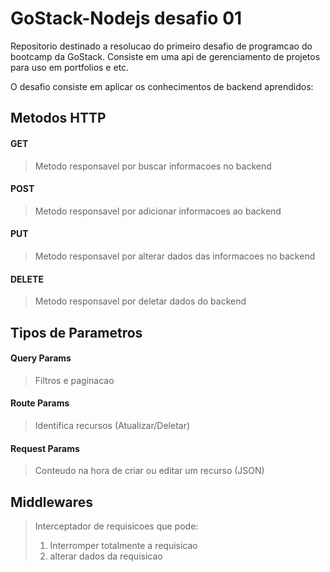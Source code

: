 # GoStack-Nodejs desafio 01

Repositorio destinado a resolucao do primeiro desafio de programcao do bootcamp da GoStack. Consiste em uma api de gerenciamento 
de projetos para uso em portfolios e etc. 

O desafio consiste em aplicar os conhecimentos de backend aprendidos:

## Metodos HTTP
#### GET
> Metodo responsavel por buscar informacoes no backend
#### POST
> Metodo responsavel por adicionar informacoes ao backend
#### PUT 
> Metodo responsavel por alterar dados das informacoes no backend
#### DELETE
> Metodo responsavel por deletar dados do backend

## Tipos de Parametros
#### Query Params
> Filtros e paginacao
#### Route Params
> Identifica recursos (Atualizar/Deletar)
#### Request Params
> Conteudo na hora de criar ou editar um recurso (JSON)

## Middlewares
> Interceptador de requisicoes que pode:
> 1. Interromper totalmente a requisicao
> 2. alterar dados da requisicao
